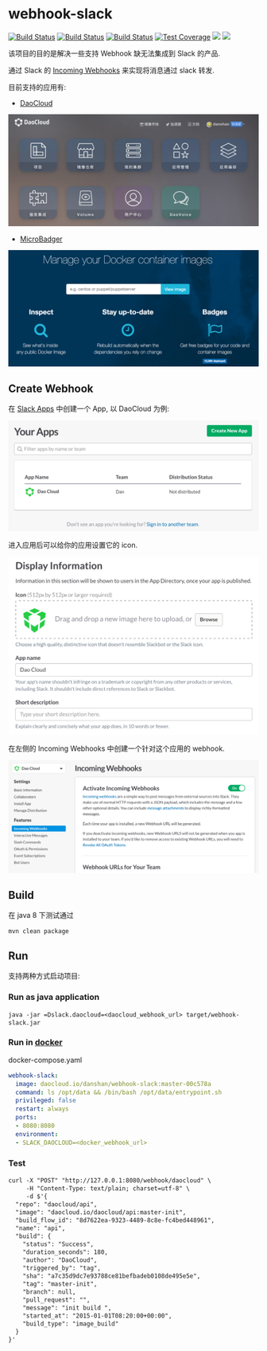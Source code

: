 # webhook-slack

[![Build Status](https://img.shields.io/github/forks/danshan/webhook-slack.svg)](https://github.com/danshan/webhook-slack)
[![Build Status](https://img.shields.io/github/stars/danshan/webhook-slack.svg)](https://github.com/danshan/webhook-slack)
[![Build Status](https://img.shields.io/travis/danshan/webhook-slack/master.svg)](https://travis-ci.org/danshan/webhook-slack)
[![Test Coverage](http://img.shields.io/coveralls/danshan/webhook-slack/master.svg)](https://coveralls.io/r/danshan/webhook-slack?branch=master)
[![](https://images.microbadger.com/badges/version/danshan/webhook-slack.svg)](https://microbadger.com/images/danshan/webhook-slack "Get your own version badge on microbadger.com")
[![](https://images.microbadger.com/badges/image/danshan/webhook-slack.svg)](https://microbadger.com/images/danshan/webhook-slack "Get your own image badge on microbadger.com")

该项目的目的是解决一些支持 Webhook 缺无法集成到 Slack 的产品.

通过 Slack 的 [Incoming Webhooks](https://api.slack.com/incoming-webhooks) 来实现将消息通过 slack 转发.

目前支持的应用有:

* [DaoCloud](https://www.daocloud.io/)

![DaoCloud](docs/daocloud.png)

* [MicroBadger](https://microbadger.com)

![MicroBadger](docs/microbadger.png)

## Create Webhook

在 [Slack Apps](https://api.slack.com/apps) 中创建一个 App, 以 DaoCloud 为例:

![DaoCloud](docs/daocloud_app.png)

进入应用后可以给你的应用设置它的 icon.

![DaoCloud](docs/update_icon.png)

在左侧的 Incoming Webhooks 中创建一个针对这个应用的 webhook. 

![DaoCloud](docs/create_webhook.png)

## Build

在 java 8 下测试通过

```shell
mvn clean package
```

## Run

支持两种方式启动项目:

### Run as java application

```shell
java -jar =Dslack.daocloud=<daocloud_webhook_url> target/webhook-slack.jar
```

### Run in [docker](https://www.docker.com/)

docker-compose.yaml

```yaml
webhook-slack:
  image: daocloud.io/danshan/webhook-slack:master-00c578a
  command: ls /opt/data && /bin/bash /opt/data/entrypoint.sh
  privileged: false
  restart: always
  ports:
  - 8080:8080
  environment:
  - SLACK_DAOCLOUD=<docker_webhook_url>
```

### Test

```shell
curl -X "POST" "http://127.0.0.1:8080/webhook/daocloud" \
     -H "Content-Type: text/plain; charset=utf-8" \
     -d $'{
  "repo": "daocloud/api",
  "image": "daocloud.io/daocloud/api:master-init",
  "build_flow_id": "8d7622ea-9323-4489-8c8e-fc4bed448961",
  "name": "api",
  "build": {
    "status": "Success",
    "duration_seconds": 180,
    "author": "DaoCloud",
    "triggered_by": "tag",
    "sha": "a7c35d9dc7e93788ce81befbadeb0108de495e5e",
    "tag": "master-init",
    "branch": null,
    "pull_request": "",
    "message": "init build ",
    "started_at": "2015-01-01T08:20:00+00:00",
    "build_type": "image_build"
  }
}'
```